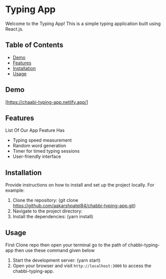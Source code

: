 # Typing App

Welcome to the Typing App! This is a simple typing application built using React.js.

## Table of Contents

- [Demo](#demo)
- [Features](#features)
- [Installation](#installation)
- [Usage](#usage)

## Demo

[https://chaabi-typing-app.netlify.app/]

## Features

List Of Our App Feature Has

- Typing speed measurement
- Random word generation
- Timer for timed typing sessions
- User-friendly interface

## Installation

Provide instructions on how to install and set up the project locally. For example:

1. Clone the repository: (git clone https://github.com/aakarshpatel84/chabbi-typing-app.git)
2. Navigate to the project directory:
3. Install the dependencies: (yarn install)

## Usage

First Clone repo then open your terminal go to the path of chabbi-typing-app then use these command given below

1. Start the development server: (yarn start)
2. Open your browser and visit `http://localhost:3000` to access the chabbi-typing-app.




